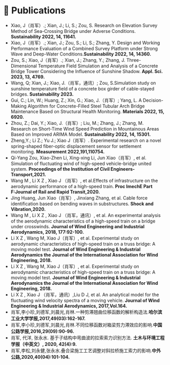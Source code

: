 
# 📝 Publications 
<!--
<div class='paper-box'><div class='paper-box-image'><div><div class="badge">CVPR 2016</div><img src='images/500x300.png' alt="sym" width="100%"></div></div>
<div class='paper-box-text' markdown="1">

[Deep Residual Learning for Image Recognition](https://openaccess.thecvf.com/content_cvpr_2016/papers/He_Deep_Residual_Learning_CVPR_2016_paper.pdf)

**Kaiming He**, Xiangyu Zhang, Shaoqing Ren, Jian Sun

[**Project**](https://scholar.google.com/citations?view_op=view_citation&hl=zh-CN&user=DhtAFkwAAAAJ&citation_for_view=DhtAFkwAAAAJ:ALROH1vI_8AC) <strong><span class='show_paper_citations' data='DhtAFkwAAAAJ:ALROH1vI_8AC'></span></strong>
- Lorem ipsum dolor sit amet, consectetur adipiscing elit. Vivamus ornare aliquet ipsum, ac tempus justo dapibus sit amet. 
</div>
</div>
-->
- Xiao, J（肖军）.; Xian, J.; Li, S.; Zou, S. Research on Elevation Survey Method of Sea-Crossing Bridge under Adverse Conditions. **Sustainability 2022, 14, 11641.**
- Xiao, J（肖军）.; Xian, J.; Zou, S.; Li, S.; Zhang, Y. Design and Working Performance Evaluation of a Combined Survey Platform under Strong Wave and Deep-Water Conditions.**Sustainability 2022, 14, 14360.**
- Zou, S.; Xiao, J（肖军）.; Xian, J.; Zhang, Y.; Zhang, J. Three-Dimensional Temperature Field Simulation and Analysis of a Concrete Bridge Tower Considering the Influence of Sunshine Shadow. **Appl. Sci. 2023, 13, 4769.**
- Wang, Q; Xian, J.; Xiao, J.（肖军，通讯）; Zou, S.Simulation study on sunshine temperature field of a concrete box girder of cable-stayed bridges. **Sustainability 2023.**
- Gui, C.; Lin, W.; Huang, Z.; Xin, G.; Xiao, J.（肖军）; Yang, L. A Decision-Making Algorithm for Concrete-Filled Steel Tubular Arch Bridge Maintenance Based on Structural Health Monitoring. **Materials 2022, 15, 6920.**
- Zhou, Z.; Dai, Y.; Xiao, J.（肖军）; Liu, M.; Zhang, J.; Zhang, M. Research on Short-Time Wind Speed Prediction in Mountainous Areas Based on Improved ARIMA Model. **Sustainability 2022, 14, 15301.**
- Zheng,Y.; Li Z.; Yu J.; Xiao J（肖军）. Experimental research on a novel spring-shaped fiber-optic displacement sensor for settlement monitoring. **Measurement 2022,191,110754.**
- Qi-Yang Zou, Xiao-Zhen Li, Xing-xing Li, Jun Xiao（肖军）, et al. Simulation of fluctuating wind of high-speed vehicle-bridge united system. **Proceedings of the Institution of Civil Engineers-Transport,2021.**
- Wang M , Li X Z , Xiao J （肖军）, et al.Effects of infrastructure on the aerodynamic performance of a high-speed train. **Proc ImechE Part F:Journal of Rail and Rapid Transit,2020.**
- Jing Huang, Jun Xiao（肖军）, Jinxiang Zhang, et al. Cable force identification based on bending waves in substructures. **Shock and Vibration,2020.**
- Wang M , Li X Z , Xiao J （肖军，通讯）, et al. An experimental analysis of the aerodynamic characteristics of a high-speed train on a bridge under crosswinds. **Journal of Wind Engineering and Industrial Aerodynamics, 2018, 177:92-100.**
- Li X Z , Wang M, Xiao J（肖军）, et al. Experimental study on aerodynamic characteristics of high-speed train on a truss bridge: A moving model test. **Journal of Wind Engineering & Industrial Aerodynamics the Journal of the International Association for Wind Engineering, 2018.**
- Li X Z , Wang M, Xiao J（肖军）, et al. Experimental study on aerodynamic characteristics of high-speed train on a truss bridge: A moving model test. **Journal of Wind Engineering & Industrial Aerodynamics the Journal of the International Association for Wind Engineering, 2018.**
- Li X Z , Xiao J （肖军，通讯）,Liu D J, et al. An analytical model for the fluctuating wind velocity spectra of a moving vehicle. **Journal of Wind Engineering & Industrial Aerodynamics, 2017,Vol.164.**
- 肖军,李小珍,刘德军,刘晨光,肖林.一种剪滞翘曲位移函数的解析构造法.**哈尔滨工业大学学报,2017,49(03):162-167.**
- 肖军,李小珍,刘德军,刘晨光,肖林.不同位移函数对箱梁剪力滞效应的影响.**中国公路学报,2016,29(09):90-96.**
- 肖军, 代洋, 张永水. 基于子结构中弯曲波的拉索索力识别方法. **土木与环境工程学报（中英文）, 2020, 42(4):9.**
- 肖军,李松,刘永健,张永水.叠合梁施工工艺调整对斜拉桥施工索力的影响.**中外公路,2020,40(04):101-104.** 
